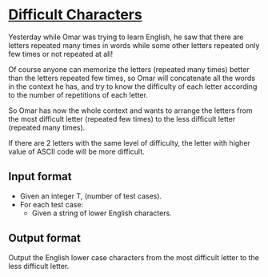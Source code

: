 # [Difficult Characters][link]

Yesterday while Omar was trying to learn English, he saw that there are letters repeated many times in words while some other letters repeated only few times or not repeated at all!

Of course anyone can memorize the letters (repeated many times) better than the letters repeated few times, so Omar will concatenate all the words in the context he has, and try to know the difficulty of each letter according to the number of repetitions of each letter.

So Omar has now the whole context and wants to arrange the letters from the most difficult letter (repeated few times) to the less difficult letter (repeated many times).

If there are 2 letters with the same level of difficulty, the letter with higher value of ASCII code will be more difficult.

## Input format

- Given an integer T, (number of test cases).
- For each test case:
  - Given a string of lower English characters.

## Output format

Output the English lower case characters from the most difficult letter to the less difficult letter.

[link]: https://www.hackerearth.com/practice/data-structures/hash-tables/basics-of-hash-tables/practice-problems/algorithm/difficult-characters/
